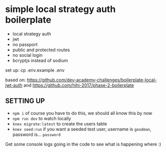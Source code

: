 # simple local strategy auth boilerplate

- local strategy auth
- jwt
- no passport
- public and protected routes
- no social login
- bcryptjs instead of sodium

set up:
cp .env.example .env

based on:
https://github.com/dev-academy-challenges/boilerplate-local-jwt-auth
and
https://github.com/hihi-2017/phase-2-boilerplate

## SETTING UP

  * `npm i`  of course you have to do this, we should all know this by now
  * `npm run dev` to watch locally
  * `knex migrate:latest` to create the users table
  * `knex seed:run` if you want a seeded test user, username is `goodman`, password is... `password`

  Get some console logs going in the code to see what is happening where :) 

